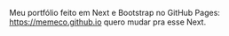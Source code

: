 Meu portfólio feito em Next e Bootstrap no GitHub Pages: https://memeco.github.io quero mudar pra esse Next.
